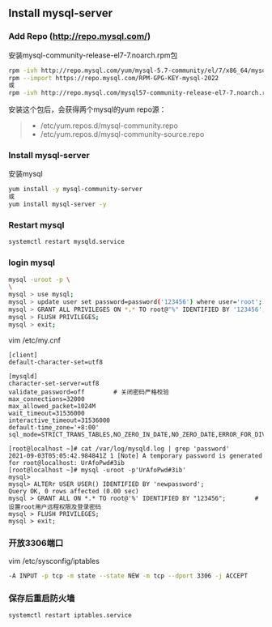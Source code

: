 ## Install mysql-server

### Add Repo (http://repo.mysql.com/)
安装mysql-community-release-el7-7.noarch.rpm包
```sh
rpm -ivh http://repo.mysql.com/yum/mysql-5.7-community/el/7/x86_64/mysql57-community-release-el7-10.noarch.rpm
rpm --import https://repo.mysql.com/RPM-GPG-KEY-mysql-2022
或
rpm -ivh http://repo.mysql.com/mysql57-community-release-el7-7.noarch.rpm
```
安装这个包后，会获得两个mysql的yum repo源：
>* /etc/yum.repos.d/mysql-community.repo
>* /etc/yum.repos.d/mysql-community-source.repo

### Install mysql-server
安装mysql
```sh
yum install -y mysql-community-server
或
yum install mysql-server -y
```

### Restart mysql
```sh
systemctl restart mysqld.service
```

### login mysql
```sh
mysql -uroot -p \
\
mysql > use mysql;
mysql > update user set password=password('123456') where user='root';
mysql > GRANT ALL PRIVILEGES ON *.* TO root@"%" IDENTIFIED BY '123456';
mysql > FLUSH PRIVILEGES;
mysql > exit;
```

vim /etc/my.cnf
```
[client]
default-character-set=utf8

[mysqld]
character-set-server=utf8
validate_password=off        # 关闭密码严格校验
max_connections=32000
max_allowed_packet=1024M
wait_timeout=31536000
interactive_timeout=31536000
default-time_zone='+8:00'
sql_mode=STRICT_TRANS_TABLES,NO_ZERO_IN_DATE,NO_ZERO_DATE,ERROR_FOR_DIVISION_BY_ZERO,NO_AUTO_CREATE_USER,NO_ENGINE_SUBSTITUTION
```

```
[root@localhost ~]# cat /var/log/mysqld.log | grep 'password'
2021-09-03T05:05:42.984841Z 1 [Note] A temporary password is generated for root@localhost: UrAfoPwd#3ib
[root@localhost ~]# mysql -uroot -p'UrAfoPwd#3ib'
mysql> 
mysql> ALTERr USER USER() IDENTIFIED BY 'newpassword';
Query OK, 0 rows affected (0.00 sec)
mysql > GRANT ALL ON *.* TO root@'%' IDENTIFIED BY "123456";        # 设置root用户远程权限及登录密码
mysql > FLUSH PRIVILEGES;
mysql > exit;
```

### 开放3306端口

vim /etc/sysconfig/iptables
```sh
-A INPUT -p tcp -m state --state NEW -m tcp --dport 3306 -j ACCEPT
```

### 保存后重启防火墙
```sh
systemctl restart iptables.service
```

